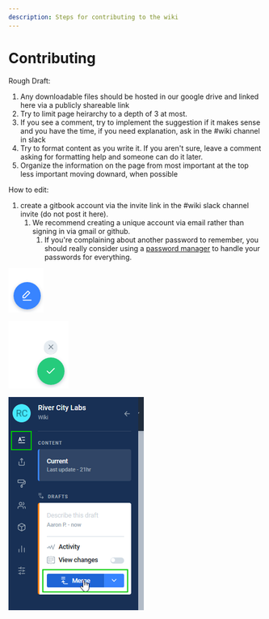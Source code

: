 ```yaml
---
description: Steps for contributing to the wiki
---
```


# Contributing

Rough Draft:

1. Any downloadable files should be hosted in our google drive and linked here via a publicly shareable link
2. Try to limit page heirarchy to a depth of 3 at most. 
3. If you see a comment, try to implement the suggestion if it makes sense and you have the time, if you need explanation, ask in the \#wiki channel in slack
4. Try to format content as you write it. If you aren't sure, leave a comment asking for formatting help and someone can do it later.
5. Organize the information on the page from most important at the top less important moving downard, when possible



How to edit:

1. create a gitbook account via the invite link in the \#wiki slack channel invite \(do not post it here\).
   1. We recommend creating a unique account via email rather than signing in via gmail or github. 
      1. If you're complaining about another password to remember, you should really consider using a [password manager](https://www.lastpass.com) to handle your passwords for everything.



![Click the edit button](../.gitbook/assets/image%20%284%29.png)

![Click the checkmark to save your changes](../.gitbook/assets/image%20%282%29.png)

![Click the &apos;A&apos; content button then the &quot;Merge&quot; button to finalize your changes. You can batch up multiple changes before you commit.](../.gitbook/assets/image.png)

